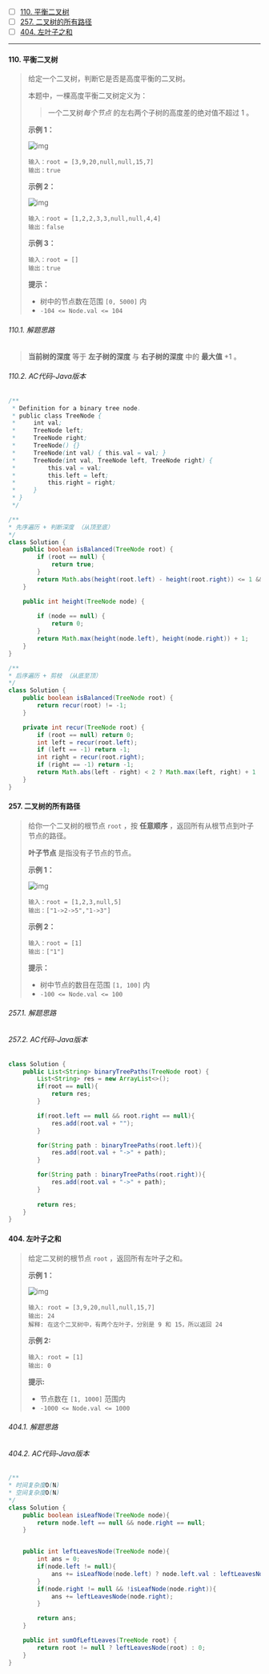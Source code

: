 - [ ] [110. 平衡二叉树](https://leetcode.cn/problems/balanced-binary-tree/)
- [ ] [257. 二叉树的所有路径](https://leetcode.cn/problems/binary-tree-paths/)
- [ ] [404. 左叶子之和](https://leetcode.cn/problems/sum-of-left-leaves/)

----

#### 110. 平衡二叉树

>给定一个二叉树，判断它是否是高度平衡的二叉树。
>
>本题中，一棵高度平衡二叉树定义为：
>
>> 一个二叉树*每个节点* 的左右两个子树的高度差的绝对值不超过 1 。
>
> 
>
>**示例 1：**
>
>![img](https://assets.leetcode.com/uploads/2020/10/06/balance_1.jpg)
>
>```
>输入：root = [3,9,20,null,null,15,7]
>输出：true
>```
>
>**示例 2：**
>
>![img](https://assets.leetcode.com/uploads/2020/10/06/balance_2.jpg)
>
>```
>输入：root = [1,2,2,3,3,null,null,4,4]
>输出：false
>```
>
>**示例 3：**
>
>```
>输入：root = []
>输出：true
>```
>
> 
>
>**提示：**
>
>- 树中的节点数在范围 `[0, 5000]` 内
>- `-104 <= Node.val <= 104`

###### 110.1. 解题思路

>**当前树的深度** 等于 **左子树的深度** 与 **右子树的深度** 中的 **最大值** +1 。

###### 110.2. AC代码-Java版本

```java
/**
 * Definition for a binary tree node.
 * public class TreeNode {
 *     int val;
 *     TreeNode left;
 *     TreeNode right;
 *     TreeNode() {}
 *     TreeNode(int val) { this.val = val; }
 *     TreeNode(int val, TreeNode left, TreeNode right) {
 *         this.val = val;
 *         this.left = left;
 *         this.right = right;
 *     }
 * }
 */

/**
* 先序遍历 + 判断深度 （从顶至底）
*/
class Solution {
    public boolean isBalanced(TreeNode root) {
      	if (root == null) {
          	return true;
        }
        return Math.abs(height(root.left) - height(root.right)) <= 1 && isBalanced(root.right) && isBalanced(root.left);
    }

    public int height(TreeNode node) {
      
        if (node == null) {
            return 0;
        } 
        return Math.max(height(node.left), height(node.right)) + 1;
    }
}
```

```java
/**
* 后序遍历 + 剪枝 （从底至顶）
*/
class Solution {
    public boolean isBalanced(TreeNode root) {
        return recur(root) != -1;
    }

    private int recur(TreeNode root) {
        if (root == null) return 0;
        int left = recur(root.left);
        if (left == -1) return -1;
        int right = recur(root.right);
        if (right == -1) return -1;
        return Math.abs(left - right) < 2 ? Math.max(left, right) + 1 : -1;
    }
}
```



#### 257. 二叉树的所有路径

>给你一个二叉树的根节点 `root` ，按 **任意顺序** ，返回所有从根节点到叶子节点的路径。
>
>**叶子节点** 是指没有子节点的节点。
>
> 
>
>**示例 1：**
>
>![img](https://assets.leetcode.com/uploads/2021/03/12/paths-tree.jpg)
>
>```
>输入：root = [1,2,3,null,5]
>输出：["1->2->5","1->3"]
>```
>
>**示例 2：**
>
>```
>输入：root = [1]
>输出：["1"]
>```
>
> 
>
>**提示：**
>
>- 树中节点的数目在范围 `[1, 100]` 内
>- `-100 <= Node.val <= 100`

###### 257.1. 解题思路

>

###### 257.2. AC代码-Java版本

```java
class Solution {
    public List<String> binaryTreePaths(TreeNode root) {
        List<String> res = new ArrayList<>();
        if(root == null){
            return res;
        }

        if(root.left == null && root.right == null){
            res.add(root.val + "");
        }

        for(String path : binaryTreePaths(root.left)){
            res.add(root.val + "->" + path);
        }

        for(String path : binaryTreePaths(root.right)){
            res.add(root.val + "->" + path);
        }
        
        return res;
    }
}
```



#### 404. 左叶子之和

>给定二叉树的根节点 `root` ，返回所有左叶子之和。
>
> 
>
>**示例 1：**
>
>![img](https://assets.leetcode.com/uploads/2021/04/08/leftsum-tree.jpg)
>
>```
>输入: root = [3,9,20,null,null,15,7] 
>输出: 24 
>解释: 在这个二叉树中，有两个左叶子，分别是 9 和 15，所以返回 24
>```
>
>**示例 2:**
>
>```
>输入: root = [1]
>输出: 0
>```
>
> 
>
>**提示:**
>
>- 节点数在 `[1, 1000]` 范围内
>- `-1000 <= Node.val <= 1000`

###### 404.1. 解题思路

>

###### 404.2. AC代码-Java版本

```java
/**
* 时间复杂度O(N)
* 空间复杂度O(N)
*/
class Solution {
    public boolean isLeafNode(TreeNode node){
        return node.left == null && node.right == null;
    }


    public int leftLeavesNode(TreeNode node){
        int ans = 0;
        if(node.left != null){
            ans += isLeafNode(node.left) ? node.left.val : leftLeavesNode(node.left);
        }
        if(node.right != null && !isLeafNode(node.right)){
            ans += leftLeavesNode(node.right);
        }

        return ans;
    }

    public int sumOfLeftLeaves(TreeNode root) {
        return root != null ? leftLeavesNode(root) : 0;
    }
}
```

